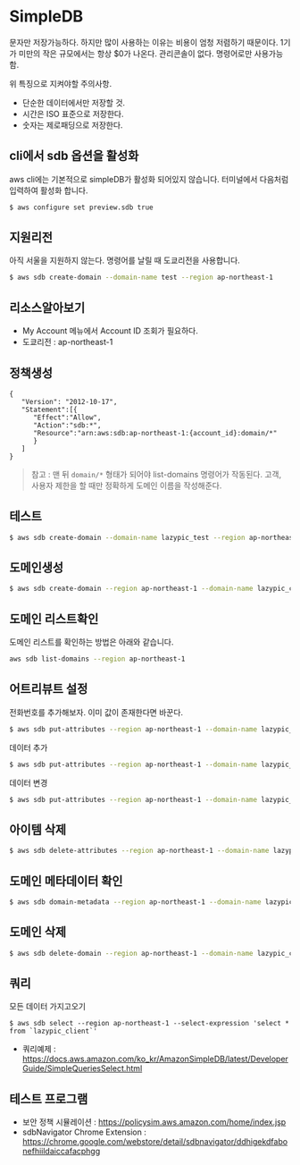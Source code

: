 # SimpleDB
문자만 저장가능하다. 하지만 많이 사용하는 이유는 비용이 엄청 저렴하기 때문이다. 1기가 미만의 작은 규모에서는 항상 $0가 나온다.
관리콘솔이 없다. 명령어로만 사용가능함.

위 특징으로 지켜야할 주의사항.
- 단순한 데이터에서만 저장할 것.
- 시간은 ISO 표준으로 저장한다.
- 숫자는 제로패딩으로 저장한다.

## cli에서 sdb 옵션을 활성화
aws cli에는 기본적으로 simpleDB가 활성화 되어있지 않습니다.
터미널에서 다음처럼 입력하여 활성화 합니다.

```bash
$ aws configure set preview.sdb true
```

## 지원리전
아직 서울을 지원하지 않는다. 명령어를 날릴 때 도쿄리전을 사용합니다.

```bash
$ aws sdb create-domain --domain-name test --region ap-northeast-1
```

## 리소스알아보기
- My Account 메뉴에서 Account ID 조회가 필요하다.
- 도쿄리전 : ap-northeast-1

## 정책생성

```
{
   "Version": "2012-10-17",
   "Statement":[{
      "Effect":"Allow",
      "Action":"sdb:*",
      "Resource":"arn:aws:sdb:ap-northeast-1:{account_id}:domain/*"
      }
   ]
}
```

> 참고 : 맨 뒤 `domain/*` 형태가 되어야 list-domains 명령어가 작동된다. 고객, 사용자 제한을 할 때만 정확하게 도메인 이름을 작성해준다.

## 테스트
```bash
$ aws sdb create-domain --domain-name lazypic_test --region ap-northeast-1
```

## 도메인생성
```bash
$ aws sdb create-domain --region ap-northeast-1 --domain-name lazypic_client
```

## 도메인 리스트확인
도메인 리스트를 확인하는 방법은 아래와 같습니다.

```bash
aws sdb list-domains --region ap-northeast-1
```

## 어트리뷰트 설정

전화번호를 추가해보자. 이미 값이 존재한다면 바꾼다.

```bash
$ aws sdb put-attributes --region ap-northeast-1 --domain-name lazypic_client --item-name 75mm-stuio  --attributes Name=Phone,Value=+821053162746,Replace=true
```

데이터 추가

```bash
$ aws sdb put-attributes --region ap-northeast-1 --domain-name lazypic_client --item-name 75mm-stuio  --attributes "Name=Address,Value='502,6 Nonhyeon-ro 164-gil, Gangnam-gu, Seoul, Republic of Korea',Replace=true"
```

데이터 변경

```bash
$ aws sdb put-attributes --region ap-northeast-1 --domain-name lazypic_client --item-name 75mm-stuio  --attributes "Name=Address,Value='replace',Replace=true"
```

## 아이템 삭제

```bash
$ aws sdb delete-attributes --region ap-northeast-1 --domain-name lazypic_client --item-name 75mm-studio
```

## 도메인 메타데이터 확인

```bash
$ aws sdb domain-metadata --region ap-northeast-1 --domain-name lazypic_client
```

## 도메인 삭제

```bash
$ aws sdb delete-domain --region ap-northeast-1 --domain-name lazypic_client
```

## 쿼리
모든 데이터 가지고오기
```
$ aws sdb select --region ap-northeast-1 --select-expression 'select * from `lazypic_client`'
```
- 쿼리예제 : https://docs.aws.amazon.com/ko_kr/AmazonSimpleDB/latest/DeveloperGuide/SimpleQueriesSelect.html

## 테스트 프로그램
- 보안 정책 시뮬레이션 : https://policysim.aws.amazon.com/home/index.jsp
- sdbNavigator Chrome Extension : https://chrome.google.com/webstore/detail/sdbnavigator/ddhigekdfabonefhiildaiccafacphgg
